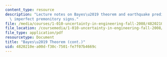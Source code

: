 ```yaml
---
content_type: resource
description: "Lecture notes on Bayes\u2019 theorem and earthquake prediction from\
  \ imperfect premonitory signs."
file: /media/courses/1-010-uncertainty-in-engineering-fall-2008/4820210ea00df30c7501fe7f07b4669c_app_04.pdf
file_location: /coursemedia/1-010-uncertainty-in-engineering-fall-2008/4820210ea00df30c7501fe7f07b4669c_app_04.pdf
file_type: application/pdf
resourcetype: Document
title: "Bayes\u2019 Theorem (cont.)"
uid: 4820210e-a00d-f30c-7501-fe7f07b4669c
---
```


